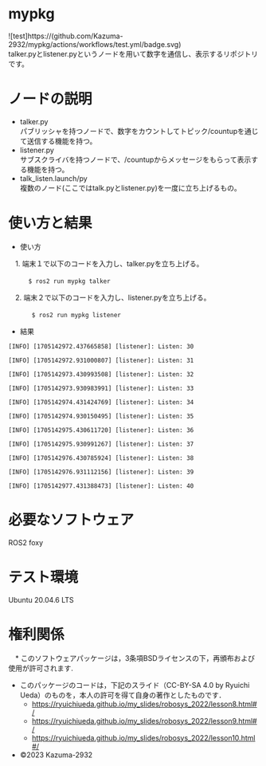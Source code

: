 #  mypkg  
![test]https://(github.com/Kazuma-2932/mypkg/actions/workflows/test.yml/badge.svg)  
talker.pyとlistener.pyというノードを用いて数字を通信し、表示するリポジトリです。  

#  ノードの説明    
 *  talker.py  
    パブリッシャを持つノードで、数字をカウントしてトピック/countupを通じて送信する機能を持つ。  
 *  listener.py  
    サブスクライバを持つノードで、/countupからメッセージをもらって表示する機能を持つ。  
 *  talk_listen.launch/py  
    複数のノード(ここではtalk.pyとlistener.py)を一度に立ち上げるもの。  

#  使い方と結果  
 *  使い方  

 　1. 端末１で以下のコードを入力し、talker.pyを立ち上げる。  

  　``
  　 $ ros2 run mypkg talker  
  　``

 　2. 端末２で以下のコードを入力し、listener.pyを立ち上げる。  

　　``
  　 $ ros2 run mypkg listener  
    ``

 *  結果
  
```
[INFO] [1705142972.437665858] [listener]: Listen: 30  

[INFO] [1705142972.931000807] [listener]: Listen: 31  

[INFO] [1705142973.430993508] [listener]: Listen: 32 

[INFO] [1705142973.930983991] [listener]: Listen: 33  

[INFO] [1705142974.431424769] [listener]: Listen: 34  

[INFO] [1705142974.930150495] [listener]: Listen: 35  

[INFO] [1705142975.430611720] [listener]: Listen: 36  

[INFO] [1705142975.930991267] [listener]: Listen: 37  

[INFO] [1705142976.430785924] [listener]: Listen: 38  

[INFO] [1705142976.931112156] [listener]: Listen: 39  

[INFO] [1705142977.431388473] [listener]: Listen: 40  
```

#  必要なソフトウェア  
 ROS2 foxy  

#  テスト環境  
 Ubuntu 20.04.6 LTS  

#  権利関係  
　*  このソフトウェアパッケージは，3条項BSDライセンスの下，再頒布および使用が許可されます.  
  *  このパッケージのコードは，下記のスライド（CC-BY-SA 4.0 by Ryuichi Ueda）のものを，本人の許可を得て自身の著作としたものです．  
      *  https://ryuichiueda.github.io/my_slides/robosys_2022/lesson8.html#/  
      *  https://ryuichiueda.github.io/my_slides/robosys_2022/lesson9.html#/  
      *  https://ryuichiueda.github.io/my_slides/robosys_2022/lesson10.html#/  
  *  ©2023 Kazuma-2932  
